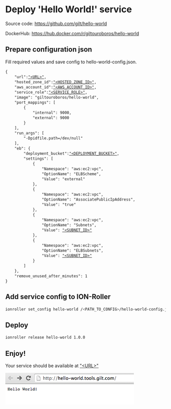 # Deploy 'Hello World!' service 

Source code: https://github.com/gilt/hello-world

DockerHub: https://hub.docker.com/r/giltouroboros/hello-world

## Prepare configuration json

Fill required values and save config to hello-world-config.json.

<pre><code>{
    "url":<a href ="deployingServices.md#decide-on-the-domain-for-your-service">"&lt;URL&gt;"</a>, 
    "hosted_zone_id":<a href ="deployingServices.md#decide-on-the-domain-for-your-service">"&lt;HOSTED_ZONE_ID&gt;"</a>,
    "aws_account_id":<a href ="deployingServices.mdgettingStarted.md#prepare-aws-account">"&lt;AWS_ACCOUNT_ID&gt;"</a>,
    "service_role":<a href ="deployingServices.md#create-service_name-role">"&lt;SERVICE_ROLE&gt;"</a>,
    "image": "giltouroboros/hello-world",
    "port_mappings": [
        {
            "internal": 9000,
            "external": 9000
        }
    ],
    "run_args": [
        "-Dpidfile.path=/dev/null"
    ],
    "eb": {
        "deployment_bucket":<a href ="deployingServices.md#create-s3-deployment-bucket">"&lt;DEPLOYMENT_BUCKET&gt;"</a>,
        "settings": [
            {
                "Namespace": "aws:ec2:vpc",
                "OptionName": "ELBScheme",
                "Value": "external"
            },
            {
                "Namespace": "aws:ec2:vpc",
                "OptionName": "AssociatePublicIpAddress",
                "Value": "true"
            },
            {
                "Namespace": "aws:ec2:vpc",
                "OptionName": "Subnets",
                "Value": <a href ="gettingStarted.md#minimum-viable-aws-knowledge">"&lt;SUBNET_ID&gt;"</a>
            },
            {
                "Namespace": "aws:ec2:vpc",
                "OptionName": "ELBSubnets",
                "Value": <a href ="gettingStarted.md#minimum-viable-aws-knowledge">"&lt;SUBNET_ID&gt;"</a>
            }
        ]
    },
    "remove_unused_after_minutes": 1
}</code></pre>

## Add service config to ION-Roller

```bash
ionroller set_config hello-world /<PATH_TO_CONFIG>/hello-world-config.json.json
```

## Deploy

```bash
ionroller release hello-world 1.0.0
```

## Enjoy!

Your service should be available at <a href ="deployingServices.md#decide-on-the-domain-for-your-service">"&lt;URL&gt;"</a>

<img src="images/ui-hello.png"/>

